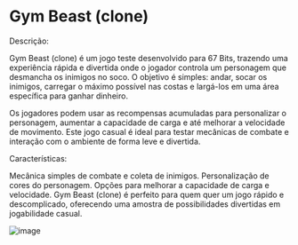 # Gym Beast (clone)
 
Descrição:

Gym Beast (clone) é um jogo teste desenvolvido para 67 Bits, trazendo uma experiência rápida e divertida onde o jogador controla um personagem que desmancha os inimigos no soco. O objetivo é simples: andar, socar os inimigos, carregar o máximo possível nas costas e largá-los em uma área específica para ganhar dinheiro.

Os jogadores podem usar as recompensas acumuladas para personalizar o personagem, aumentar a capacidade de carga e até melhorar a velocidade de movimento. Este jogo casual é ideal para testar mecânicas de combate e interação com o ambiente de forma leve e divertida.

Características:

Mecânica simples de combate e coleta de inimigos.
Personalização de cores do personagem.
Opções para melhorar a capacidade de carga e velocidade.
Gym Beast (clone) é perfeito para quem quer um jogo rápido e descomplicado, oferecendo uma amostra de possibilidades divertidas em jogabilidade casual.

![image](https://github.com/user-attachments/assets/cbb9b358-b12c-4bde-bd0a-c339a301fc05)
